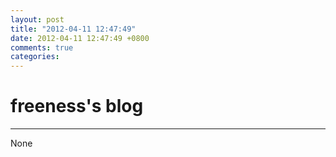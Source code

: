 ```yaml
---
layout: post
title: "2012-04-11 12:47:49"
date: 2012-04-11 12:47:49 +0800
comments: true
categories: 
---
```


# freeness's blog

----------

>
None